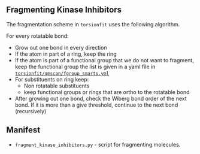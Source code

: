 ## Fragmenting Kinase Inhibitors

The fragmentation scheme in `torsionfit` uses the following algorithm.

For every rotatable bond:
* Grow out one bond in every direction
* If the atom in part of a ring, keep the ring
* If the atom is part of a functional group that we do not want to fragment, keep the functional group 
   the list is given in a yaml file in [`torsionfit/qmscan/fgroup_smarts.yml`](https://github.com/ChayaSt/torsionfit/blob/fragment/torsionfit/qmscan/fgroup_smarts.yml)
* For substituents on ring keep:
    - Non rotatable substituents
    - keep functional groups or rings that are ortho to the rotatable bond
* After growing out one bond, check the Wiberg bond order of the next bond. 
If it is more than a give threshold, continue to the next bond (recursively)
 
## Manifest
* `fragment_kinase_inhibitors.py` - script for fragmenting molecules. 
